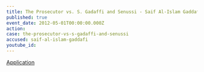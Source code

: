 ```yaml
---
title: The Prosecutor vs. S. Gadaffi and Senussi - Saif Al-Islam Gaddafi - Admissibility Challenged
published: true
event_date: 2012-05-01T00:00:00.000Z
action:
case: the-prosecutor-vs-s-gadaffi-and-senussi
accused: saif-al-islam-gaddafi
youtube_id:
---
```



[Application](https://www.icc-cpi.int/Pages/record.aspx?docNo=ICC-01/11-01/11-130-Red)